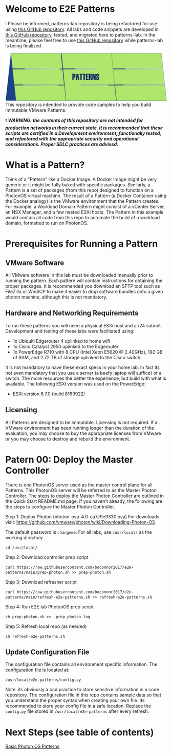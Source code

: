 # Welcome to E2E Patterns
ℹ️ Please be informed, patterns-lab repository is being refactored for use using [this GitHub repository](https://github.com/boconnor2017/e2e-patterns.git). All labs and code snippets are developed in [this GitHub repository](https://github.com/boconnor2017/e2e-patterns.git), tested, and migrated here to patterns-lab. In the meantime, please feel free to use [this GitHub repository](https://github.com/boconnor2017/e2e-patterns.git) while patterns-lab is being finalized. 

![alt text](https://github.com/boconnor2017/e2e-patterns/blob/main/img/E2E-Patterns-Logo-01.png)
This repository is intended to provide code samples to help you build immutable VMware Patterns. 

:heavy_exclamation_mark: ***WARNING: the contents of this repository are not intended for production networks in their current state. It is recommended that these scripts are certified in a Development environment, functionally tested, and refactored with the appropriate security and operational considerations. Proper SDLC practices are advised.***

# What is a Pattern?
Think of a "Pattern" like a Docker Image. A Docker Image might be very generic or it might be fully baked with specific packages. Similarly, a Pattern is a set of packages (from this repo) designed to function on a PhotonOS virtual machine. The result of a Pattern (a Docker Container using the Docker analogy) is the VMware environment that the Pattern creates. For example: a Workload Domain Pattern might consist of a vCenter Server, an NSX Manager, and a few nested ESXi hosts. The Pattern in this example would contain all code from this repo to automate the build of a workload domain, formatted to run on PhotonOS. 

# Prerequisites for Running a Pattern 
## VMware Software
All VMware software in this lab must be downloaded manually prior to running the pattern. Each pattern will contain instructions for obtaining the proper packages. It is recommended you download an SFTP tool such as FileZilla or WinSCP to make it easier to drop software bundles onto a given photon machine, although this is not mandatory. 

## Hardware and Networking Requirements
To run these patterns you will need a physical ESXi host and a /24 subnet. Development and testing of these labs were facilitated using:
* 1x Ubiquiti Edgerouter 4 uplinked to home wifi
* 1x Cisco Catalyst 2950 uplinked to the Edgerouter
* 1x PowerEdge R710 with 8 CPU (Intel Xeon E5620 @ 2.40GHz), 192 GB of RAM, and 2.72 TB of storage uplinked to the Cisco switch

It is not mandatory to have these exact specs in your home lab. In fact its not even mandatory that you use a server (a beefy laptop will suffice) or a switch. The more resources the better the experience, but build with what is available. The following ESXi version was used on the PowerEdge:

* ESXi version 6.7.0 (build 8169922)

## Licensing
All Patterns are designed to be immutable. Licensing is not required. If a VMware environment has been running longer than the duration of the evaluation, you may choose to buy the appropriate licenses from VMware or you may choose to destroy and rebuild the environment. 

# Patern 00: Deploy the Master Controller
There is one PhotonOS server used as the master control plane for all Patterns. This PhotonOS server will be referred to as the Master Photon Controller. The steps to deploy the Master Photon Controller are outlined in the Quick Start README.md page. If you haven't already, the following are the steps to configure the Master Photon Controller.

Step 1: Deploy Photon (photon-ova-4.0-ca7c9e9330.ova)
For downloads visit: https://github.com/vmware/photon/wiki/Downloading-Photon-OS 

The default password is `changeme`. For all labs, use `/usr/local/` as the working directory.
```
cd /usr/local/
```

Step 2: Download controller prep script 
```
curl https://raw.githubusercontent.com/boconnor2017/e2e-patterns/main/prep-photon.sh >> prep-photon.sh
```

Step 3: Download refresher script
```
curl https://raw.githubusercontent.com/boconnor2017/e2e-patterns/main/refresh-e2e-patterns.sh >> refresh-e2e-patterns.sh
```

Step 4: Run E2E lab PhotonOS prep script
```
sh prep-photon.sh >> _prep_photon.log
```

Step 5: Refresh local repo (as needed)
```
sh refresh-e2e-patterns.sh
``` 

## Update Configuration File
The configuration file contains all environment specific information. The configuration file is located at:
```
/usr/local/e2e-patterns/config.py
```
Note: its obviously a bad practice to store sensitive information in a code repository. The configuration file in this repo contains sample data so that you understand the proper syntax when creating your own file. Its recommended to store your config file in a safe location. Replace the `config.py` file stored in `/usr/local/e2e-patterns` after every refresh. 

# Next Steps (see table of contents)
[Basic Photon OS Patterns](https://github.com/boconnor2017/e2e-patterns/wiki/Basic-PhotonOS-Patterns)
